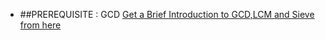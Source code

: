 - ##PREREQUISITE : GCD 
[Get a Brief Introduction to GCD,LCM and Sieve from here ](http://www.progkriya.org/gyan/basic-number-theory.html)
